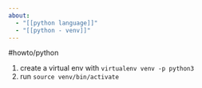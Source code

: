 ```yaml
---
about:
  - "[[python language]]"
  - "[[python - venv]]"
---
```

#howto/python

1. create a virtual env with `virtualenv venv -p python3`
2. run `source venv/bin/activate`